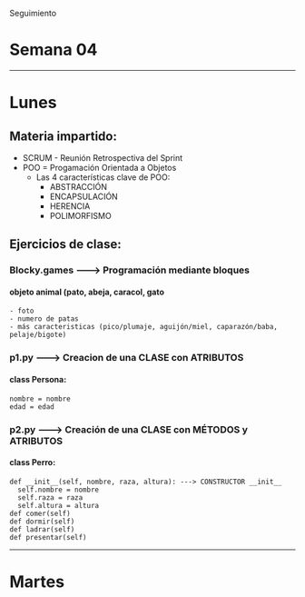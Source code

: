 Seguimiento
# Semana 04

---

# Lunes

## Materia impartido:
- SCRUM - Reunión Retrospectiva del Sprint
- POO = Progamación Orientada a Objetos
  - Las 4 características clave de POO:
    - ABSTRACCIÓN
    - ENCAPSULACIÓN
    - HERENCIA
    - POLIMORFISMO 

## Ejercicios de clase:
### Blocky.games ---> Programación mediante bloques
#### objeto animal (pato, abeja, caracol, gato
    - foto
    - numero de patas
    - más caracteristicas (pico/plumaje, aguijón/miel, caparazón/baba, pelaje/bigote)
### p1.py ---> Creacion de una CLASE con ATRIBUTOS
#### class Persona:
    nombre = nombre
    edad = edad
### p2.py ---> Creación de una CLASE con MÉTODOS y ATRIBUTOS
#### class Perro:
    def __init__(self, nombre, raza, altura): ---> CONSTRUCTOR __init__
      self.nombre = nombre
      self.raza = raza
      self.altura = altura
    def comer(self)
    def dormir(self)
    def ladrar(self)
    def presentar(self) 

---

# Martes
